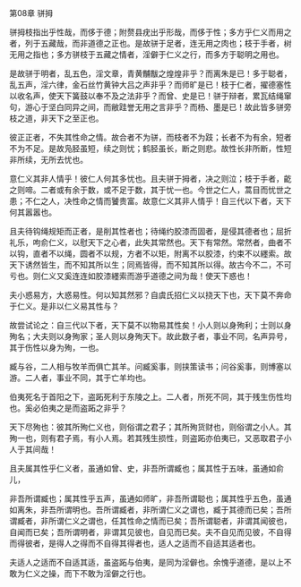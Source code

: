 第08章 骈拇

骈拇枝指出乎性哉，而侈于德；附赘县疣出乎形哉，而侈于性；多方乎仁义而用之者，列于五藏哉，而非道德之正也。是故骈于足者，连无用之肉也；枝于手者，树无用之指也；多方骈枝于五藏之情者，淫僻于仁义之行，而多方于聪明之用也。

是故骈于明者，乱五色，淫文章，青黄黼黻之煌煌非乎？而离朱是已！多于聪者，乱五声，淫六律，金石丝竹黄钟大吕之声非乎？而师旷是已！枝于仁者，擢德塞性以收名声，使天下簧鼓以奉不及之法非乎？而曾、史是已！骈于辩者，累瓦结绳窜句，游心于坚白同异之间，而敝跬誉无用之言非乎？而杨、墨是已！故此皆多骈旁枝之道，非天下之至正也。

彼正正者，不失其性命之情。故合者不为骈，而枝者不为跂；长者不为有余，短者不为不足。是故凫胫虽短，续之则忧；鹤胫虽长，断之则悲。故性长非所断，性短非所续，无所去忧也。

意仁义其非人情乎！彼仁人何其多忧也。且夫骈于拇者，决之则泣；枝于手者，齕之则啼。二者或有余于数，或不足于数，其于忧一也。今世之仁人，蒿目而忧世之患；不仁之人，决性命之情而饕贵富。故意仁义其非人情乎！自三代以下者，天下何其嚣嚣也。

且夫待钩绳规矩而正者，是削其性者也；待绳约胶漆而固者，是侵其德者也；屈折礼乐，呴俞仁义，以慰天下之心者，此失其常然也。天下有常然。常然者，曲者不以钩，直者不以绳，圆者不以规，方者不以矩，附离不以胶漆，约束不以纆索。故天下诱然皆生，而不知其所以生；同焉皆得，而不知其所以得。故古今不二，不可亏也。则仁义又奚连连如胶漆纆索而游乎道德之间为哉！使天下惑也！

夫小惑易方，大惑易性。何以知其然邪？自虞氏招仁义以挠天下也，天下莫不奔命于仁义。是非以仁义易其性与？

故尝试论之：自三代以下者，天下莫不以物易其性矣！小人则以身殉利；士则以身殉名；大夫则以身殉家；圣人则以身殉天下。故此数子者，事业不同，名声异号，其于伤性以身为殉，一也。

臧与谷，二人相与牧羊而俱亡其羊。问臧奚事，则挟策读书；问谷奚事，则博塞以游。二人者，事业不同，其于亡羊均也。

伯夷死名于首阳之下，盗跖死利于东陵之上。二人者，所死不同，其于残生伤性均也。奚必伯夷之是而盗跖之非乎？

天下尽殉也：彼其所殉仁义也，则俗谓之君子；其所殉货财也，则俗谓之小人。其殉一也，则有君子焉，有小人焉。若其残生损性，则盗跖亦伯夷已，又恶取君子小人于其间哉！

且夫属其性乎仁义者，虽通如曾、史，非吾所谓臧也；属其性于五味，虽通如俞儿，

非吾所谓臧也；属其性乎五声，虽通如师旷，非吾所谓聪也；属其性乎五色，虽通如离朱，非吾所谓明也。吾所谓臧者，非所谓仁义之谓也，臧于其德而已矣；吾所谓臧者，非所谓仁义之谓也，任其性命之情而已矣；吾所谓聪者，非谓其闻彼也，自闻而已矣；吾所谓明者，非谓其见彼也，自见而已矣。夫不自见而见彼，不自得而得彼者，是得人之得而不自得其得者也，适人之适而不自适其适者也。

夫适人之适而不自适其适，虽盗跖与伯夷，是同为淫僻也。余愧乎道德，是以上不敢为仁义之操，而下不敢为淫僻之行也。

